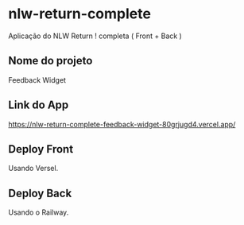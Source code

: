 # nlw-return-complete
Aplicação do NLW Return ! completa ( Front + Back )

## Nome do projeto
Feedback Widget

## Link do App
https://nlw-return-complete-feedback-widget-80grjugd4.vercel.app/

## Deploy Front
Usando Versel.

## Deploy Back
Usando o Railway.





